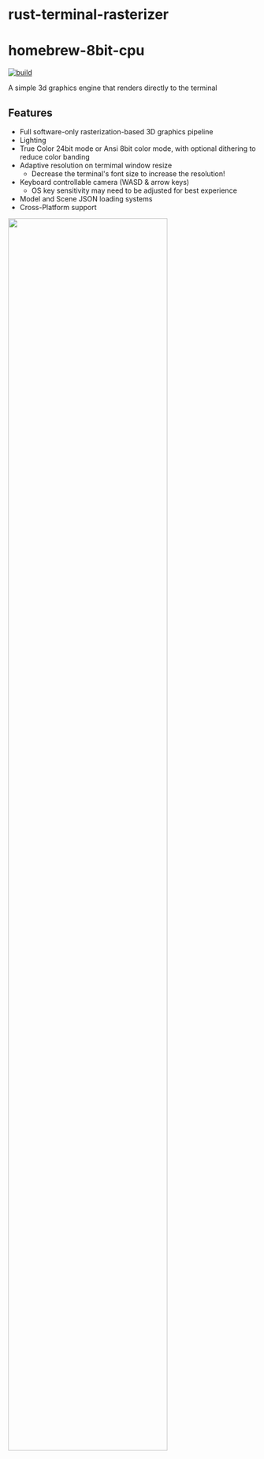 # rust-terminal-rasterizer

# homebrew-8bit-cpu
[![build](https://github.com/ryanweideman/rust-terminal-rasterizer/actions/workflows/build.yml/badge.svg)](https://github.com/ryanweideman/rust-terminal-rasterizer/actions/workflows/build.yml)

A simple 3d graphics engine that renders directly to the terminal

## Features
- Full software-only rasterization-based 3D graphics pipeline
- Lighting
- True Color 24bit mode or Ansi 8bit color mode, with optional dithering to reduce color banding
- Adaptive resolution on termimal window resize
  - Decrease the terminal's font size to increase the resolution!
- Keyboard controllable camera (WASD & arrow keys)
  - OS key sensitivity may need to be adjusted for best experience
- Model and Scene JSON loading systems
- Cross-Platform support

<img src="/media/demo.gif" width="80%"/>
